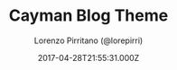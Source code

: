 ---
title: Cayman Blog Theme
github: https://github.com/lorepirri/cayman-blog
demo: https://lorepirri.github.io/cayman-blog/
author: Lorenzo Pirritano (@lorepirri)
ssg:
  - Jekyll
cms:
  - Markdown
date: 2017-04-28T21:55:31.000Z
description: Cayman Blog is a Jekyll theme for GitHub Pages, based on Cayman theme
draft: true
publish_date: '2017-04-28T21:55:31Z'
update_date: '2021-07-15T10:18:46Z'
github_star: 95
github_fork: 270
---